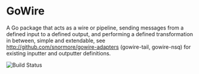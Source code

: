 GoWire
======

A Go package that acts as a wire or pipeline, sending messages from a defined input to a defined output, and performing a defined transformation in between, simple and extendable, see http://github.com/snormore/gowire-adapters (gowire-tail, gowire-nsq) for existing inputter and outputter definitions.

![Build Status](https://travis-ci.org/snormore/gowire.png)

